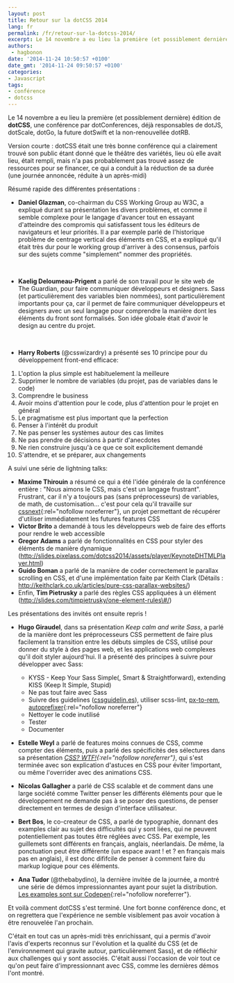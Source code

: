 ```yaml
---
layout: post
title: Retour sur la dotCSS 2014
lang: fr
permalink: /fr/retour-sur-la-dotcss-2014/
excerpt: Le 14 novembre a eu lieu la première (et possiblement dernière) édition de dotCSS, une conférence par dotConferences, déjà responsables de dotJS, dotScale, dotGo, la future dotSwift et la non-renouvellée dotRB.
authors:
 - hagbonon
date: '2014-11-24 10:50:57 +0100'
date_gmt: '2014-11-24 09:50:57 +0100'
categories:
- Javascript
tags:
- conférence
- dotcss
---
```


Le 14 novembre a eu lieu la première (et possiblement dernière) édition de **dotCSS**, une conférence par dotConferences, déjà responsables de dotJS, dotScale, dotGo, la future dotSwift et la non-renouvellée dotRB.

Version courte : dotCSS était une très bonne conférence qui a clairement trouvé son public étant donné que le théâtre des variétés, lieu où elle avait lieu, était rempli, mais n'a pas probablement pas trouvé assez de ressources pour se financer, ce qui a conduit à la réduction de sa durée (une journée annoncée, réduite à un après-midi)

Résumé rapide des différentes présentations :

-   **Daniel Glazman**, co-chairman du CSS Working Group au W3C, a expliqué durant sa présentation les divers problèmes, et comme il semble complexe pour le langage d'avancer tout en essayant d'atteindre des compromis qui satisfassent tous les éditeurs de navigateurs et leur priorités. Il a par exemple parlé de l'historique problème de centrage vertical des éléments en CSS, et a expliqué qu'il était très dur pour le working group d'arriver à des consensus, parfois sur des sujets comme "simplement" nommer des propriétés.

&nbsp;
-   **Kaelig Deloumeau-Prigent** a parlé de son travail pour le site web de The Guardian, pour faire communiquer développeurs et designers. Sass (et particulièrement des variables bien nommées), sont particulièrement importants pour ça, car il permet de faire communiquer développeurs et designers avec un seul langage pour comprendre la manière dont les éléments du front sont formalisés. Son idée globale était d'avoir le design au centre du projet.

&nbsp;
-   **Harry Roberts** (@csswizardry) a présenté ses 10 principe pour du développement front-end efficace:

1.   L'option la plus simple est habituelement la meilleure
2.  Supprimer le nombre de variables (du projet, pas de variables dans le code)
3.  Comprendre le business
4.  Avoir moins d'attention pour le code, plus d'attention pour le projet en général
5.  Le pragmatisme est plus important que la perfection
6.  Penser à l'intérêt du produit
7.  Ne pas penser les systèmes autour des cas limites
8.  Ne pas prendre de décisions à partir d'anecdotes
9.  Ne rien construire jusqu'à ce que ce soit explicitement demandé
10. S'attendre, et se préparer, aux changements

A suivi une série de lightning talks:

-   **Maxime Thirouin** a résumé ce qui a été l'idée générale de la conférence entière : "Nous aimons le CSS, mais c'est un langage frustrant". Frustrant, car il n'y a toujours pas (sans préprocesseurs) de variables, de math, de customisation... c'est pour cela qu'il travaille sur [cssnext](https://github.com/cssnext/cssnext){:rel="nofollow noreferrer"}, un projet permettant de récupérer d'utiliser immédiatement les futures features CSS
-   **Victor Brito** a demandé à tous les développeurs web de faire des efforts pour rendre le web accessible
-   **Gregor Adams** a parlé de fonctionnalités en CSS pour styler des éléments de manière dynamique (http://slides.pixelass.com/dotcss2014/assets/player/KeynoteDHTMLPlayer.html)
-   **Guido Boman** a parlé de la manière de coder correctement le parallax scrolling en CSS, et d'une implémentation faite par Keith Clark (Détails : http://keithclark.co.uk/articles/pure-css-parallax-websites/)
-   Enfin, **Tim Pietrusky** a parlé des règles CSS appliquées à un élément (http://slides.com/timpietrusky/one-element-rules\#/)

Les présentations des invités ont ensuite repris !

-   **Hugo Giraudel**, dans sa présentation *Keep calm and write Sass*, a parlé de la manière dont les préprocesseurs CSS permettent de faire plus facilement la transition entre les débuts simples de CSS, utilisé pour donner du style à des pages web, et les applications web complexes qu'il doit styler aujourd'hui.
    Il a présenté des principes à suivre pour développer avec Sass:
    -   KYSS - Keep Your Sass Simple(, Smart & Straightforward), extending KISS (Keep It Simple, Stupid)
    -   Ne pas tout faire avec Sass
    -   Suivre des guidelines ([cssguidelin.es](http://cssguidelin.es)), utiliser scss-lint, [px-to-rem](http://github.com/songawee/px_to_rem), [autoprefixer](http://github.com/postcss/autoprefixer){:rel="nofollow noreferrer"}
    -   Nettoyer le code inutilisé
    -   Tester
    -   Documenter

-   **Estelle Weyl** a parlé de features moins connues de CSS, comme compter des éléments, puis a parlé des spécificités des sélectures dans sa présentation *[CSS? WTF!](http://estelle.github.io/doyouknowcss/indexjs.html){:rel="nofollow noreferrer"}*, qui s'est terminée avec son explication d'astuces en CSS pour éviter !important, ou même l'overrider avec des animations CSS.

-   **Nicolas Gallagher** a parlé de CSS scalable et de comment dans une large société comme Twitter penser les différents éléments pour que le développement ne demande pas à se poser des questions, de penser directement en termes de design d'interface utilisateur.

-   **Bert Bos**, le co-createur de CSS, a parlé de typographie, donnant des examples clair au sujet des difficultés qui y sont liées, qui ne peuvent potentiellement pas toutes être réglées avec CSS. Par exemple, les guillemets sont différents en français, anglais, néerlandais. De même, la ponctuation peut être différente (un espace avant ! et ? en français mais pas en anglais), il est donc dififcile de penser à comment faire du markup logique pour ces éléments.

-   **Ana Tudor** (@thebabydino), la dernière invitée de la journée, a montré une série de démos impressionnantes ayant pour sujet la distribution. [Les examples sont sur Codepen](http://codepen.io/thebabydino/){:rel="nofollow noreferrer"}.

Et voilà comment dotCSS s'est terminé. Une fort bonne conférence donc, et on regrettera que l'expérience ne semble visiblement pas avoir vocation à être renouvelée l'an prochain.

C'était en tout cas un après-midi très enrichissant, qui a permis d'avoir l'avis d'experts reconnus sur l'évolution et la qualité du CSS (et de l'environnement qui gravite autour, particulièrement Sass), et de réfléchir aux challenges qui y sont associés. C'était aussi l'occasion de voir tout ce qu'on peut faire d'impressionnant avec CSS, comme les dernières démos l'ont montré.
